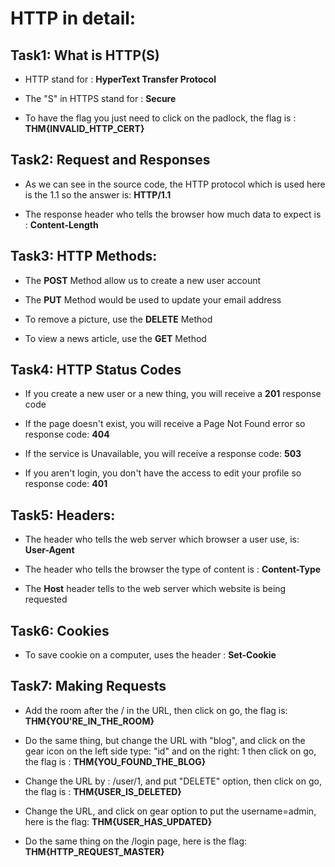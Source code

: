 # HTTP in detail:

## Task1: What is HTTP(S)

- HTTP stand for : **HyperText Transfer Protocol**

- The "S" in HTTPS stand for : **Secure**

- To have the flag you just need to click on the padlock, the flag is : **THM{INVALID_HTTP_CERT}**

## Task2: Request and Responses

- As we can see in the source code, the HTTP protocol which is used here is the 1.1 so the answer is: **HTTP/1.1**

- The response header who tells the browser how much data to expect is : **Content-Length**

## Task3: HTTP Methods:

- The **POST** Method allow us to create a new user account

- The **PUT** Method would be used to update your email address

- To remove a picture, use the **DELETE** Method

- To view a news article, use the **GET** Method

## Task4: HTTP Status Codes

- If you create a new user or a new thing, you will receive a **201** response code

- If the page doesn't exist, you will receive a Page Not Found error so response code: **404**

- If the service is Unavailable, you will receive a response code: **503**

- If you aren't login, you don't have the access to edit your profile so response code: **401**

## Task5: Headers:

- The header who tells the web server which browser a user use, is: **User-Agent**

- The header who tells the browser the type of content is : **Content-Type**

- The **Host** header tells to the web server which website is being requested

## Task6: Cookies

- To save cookie on a computer, uses the header : **Set-Cookie**

## Task7: Making Requests

- Add the room after the / in the URL, then click on go, the flag is: **THM{YOU'RE_IN_THE_ROOM}**

- Do the same thing, but change the URL with "blog", and click on the gear icon on the left side type: "id" and on the right: 1 then click on go, 
the flag is : **THM{YOU_FOUND_THE_BLOG}**

- Change the URL by : /user/1, and put "DELETE" option, then click on go, the flag is : **THM{USER_IS_DELETED}**

- Change the URL, and click on gear option to put the username=admin, here is the flag: **THM{USER_HAS_UPDATED}**

- Do the same thing on the /login page, here is the flag: **THM{HTTP_REQUEST_MASTER}**
